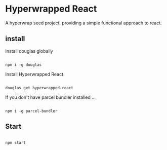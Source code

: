 # Hyperwrapped React

A hyperwrap seed project, providing a simple functional approach to react.

## install

Install douglas globally

```

npm i -g douglas

```

Install Hyperwrapped React

```

douglas get hyperwrapped-react

```

If you don't have parcel bundler installed ...

```

npm i -g parcel-bundler

```

## Start

```

npm start

```